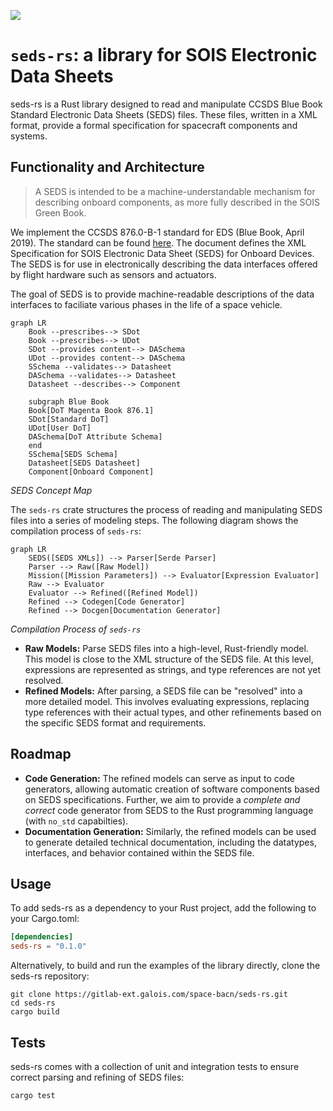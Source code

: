[![](https://gitlab-ext.galois.com/space-bacn/seds-rs/badges/develop/pipeline.svg?job=test_job&style=flat-square&key_text=Cargo+Test&key_width=80)](https://gitlab-ext.galois.com/space-bacn/seds-rs/-/jobs)


# `seds-rs`: a library for SOIS Electronic Data Sheets

seds-rs is a Rust library designed to read and manipulate CCSDS Blue Book Standard Electronic Data Sheets (SEDS) files. These files, written in a XML format, provide a formal specification for spacecraft components and systems.


## Functionality and Architecture

> A SEDS is intended to be a machine-understandable mechanism for describing onboard
components, as more fully described in the SOIS Green Book.


We implement the CCSDS 876.0-B-1 standard for EDS (Blue Book, April 2019). The standard can be found [here](https://public.ccsds.org/Pubs/876x0b1.pdf). The document defines the XML Specification for SOIS Electronic Data Sheet (SEDS) for
Onboard Devices. The SEDS is for use in electronically describing the data interfaces offered
by flight hardware such as sensors and actuators.

The goal of SEDS is to provide machine-readable descriptions of the data interfaces to faciliate various phases in the life of a space vehicle.

```mermaid
graph LR
    Book --prescribes--> SDot
    Book --prescribes--> UDot
    SDot --provides content--> DASchema
    UDot --provides content--> DASchema
    SSchema --validates--> Datasheet
    DASchema --validates--> Datasheet
    Datasheet --describes--> Component

    subgraph Blue Book
    Book[DoT Magenta Book 876.1]
    SDot[Standard DoT]
    UDot[User DoT]
    DASchema[DoT Attribute Schema]
    end
    SSchema[SEDS Schema]
    Datasheet[SEDS Datasheet]
    Component[Onboard Component]
```
*SEDS Concept Map*

The `seds-rs` crate structures the process of reading and manipulating SEDS files into a series of modeling steps. The following diagram shows the compilation process of `seds-rs`:
```mermaid
graph LR
    SEDS([SEDS XMLs]) --> Parser[Serde Parser]
    Parser --> Raw([Raw Model])
    Mission([Mission Parameters]) --> Evaluator[Expression Evaluator]
    Raw --> Evaluator
    Evaluator --> Refined([Refined Model])
    Refined --> Codegen[Code Generator]
    Refined --> Docgen[Documentation Generator]
```
*Compilation Process of `seds-rs`*

* **Raw Models:** Parse SEDS files into a high-level, Rust-friendly model. This model is close to the XML structure of the SEDS file. At this level, expressions are represented as strings, and type references are not yet resolved.
* **Refined Models:** After parsing, a SEDS file can be "resolved" into a more detailed model. This involves evaluating expressions, replacing type references with their actual types, and other refinements based on the specific SEDS format and requirements.

## Roadmap

* **Code Generation:** The refined models can serve as input to code generators, allowing automatic creation of software components based on SEDS specifications. Further, we aim to provide a *complete and correct* code generator from SEDS to the Rust programming language (with `no_std` capabilties).
* **Documentation Generation:** Similarly, the refined models can be used to generate detailed technical documentation, including the datatypes, interfaces, and behavior contained within the SEDS file.

## Usage

To add seds-rs as a dependency to your Rust project, add the following to your Cargo.toml:
```toml
[dependencies]
seds-rs = "0.1.0"
```
Alternatively, to build and run the examples of the library directly, clone the seds-rs repository:
```shell
git clone https://gitlab-ext.galois.com/space-bacn/seds-rs.git
cd seds-rs
cargo build
```

## Tests
seds-rs comes with a collection of unit and integration tests to ensure correct parsing and refining of SEDS files:
```shell
cargo test
```


